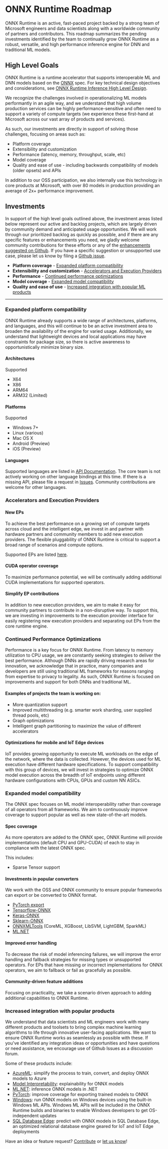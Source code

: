 # ONNX Runtime Roadmap
ONNX Runtime is an active, fast-paced project backed by a strong team of Microsoft engineers and data scientists along with a worldwide community of partners and contributors. This roadmap summarizes the pending investments identified by the team to continually grow
ONNX Runtime as a robust, versatile, and high performance inference engine for DNN and traditional ML models.

## High Level Goals
ONNX Runtime is a runtime accelerator that supports interoperable ML and DNN models based on the [ONNX](https://onnx.ai/) spec. For key technical design objectives and considerations, see [ONNX Runtime Inference High Level Design](./InferenceHighLevelDesign.md).

We recognize the challenges involved in operationalizing ML models performantly in an agile way, and we understand that high volume production services can be highly performance-sensitive and often need to support a variety of compute targets (we experience these first-hand at Microsoft across our vast array of products and services).

As such, our investments are directly in support of solving those challenges, focusing on areas such as:
* Platform coverage
* Extensibility and customization
* Performance (latency, memory, throughput, scale, etc)
* Model coverage
* Quality and ease of use - including backwards compatibility of models (older opsets) and APIs

In addition to our OSS participation, we also internally use this technology in core products at Microsoft, with over 80 models in production providing an average of 2x+ performance improvement.

## Investments
In support of the high level goals outlined above, the investment areas listed below represent our active and backlog projects,
which are largely driven by community demand and anticipated usage opportunities. We will work through our prioritized backlog as
quickly as possible, and if there are any specific features or enhancements you need, we gladly welcome community contributions for
these efforts or any of the [enhancements suggested on Github](https://github.com/microsoft/onnxruntime/issues?q=is%3Aopen+is%3Aissue+label%3Aenhancement). If you have a specific suggestion or unsupported use case, please let us
know by filing a [Github issue](https://github.com/microsoft/onnxruntime/issues).

* **Platform coverage** - [Expanded platform compatibility](#expanded-platform-compatibility)
* **Extensibility and customization** - [Accelerators and Execution Providers](#accelerators-and-execution-providers)
* **Performance** - [Continued performance optimizations](#continued-performance-optimizations)
* **Model coverage** - [Expanded model compatibility](#expanded-model-compatibility)
* **Quality and ease of use** - [Increased integration with popular ML products](#increased-integration-with-popular-products)
---

### Expanded platform compatibility
ONNX Runtime already supports a wide range of architectures, platforms, and languages, and this will continue to be an active investment area to broaden the availability of the engine for varied usage.
Additionally, we understand that lightweight devices and local applications may have constraints for package size, so there is active awareness to opportunistically minimize binary size.

#### Architectures
Supported
* X64
* X86
* ARM64
* ARM32 (Limited)

#### Platforms
Supported
* Windows 7+
* Linux (various)
* Mac OS X
* Android (Preview)
* iOS (Preview)

#### Languages
Supported languages are listed in [API Documentation](../README.md#api-documentation). The core team is not actively working on other language bindings at this time. If there is a missing API, please file a request in [Issues](https://github.com/microsoft/onnxruntime/issues). Community contributions are welcome for other languages.

### Accelerators and Execution Providers
#### New EPs
To achieve the best performance on a growing set of compute targets across cloud and the intelligent edge, we invest in and partner with hardware partners and community members to add new execution providers. The flexible pluggability of ONNX Runtime is critical to support a broad range of scenarios and compute options.

Supported EPs are listed [here](../README.md#supported-accelerators).

#### CUDA operator coverage
To maximize performance potential, we will be continually adding additional CUDA implementations for supported operators.

#### Simplify EP contributions
In addition to new execution providers, we aim to make it easy for community partners to contribute in a non-disruptive way. To support this, we are investing in improvements to the execution provider interface for easily registering new execution providers and separating out EPs from the core runtime engine.

### Continued Performance Optimizations
Performance is a key focus for ONNX Runtime. From latency to memory utilization to CPU usage, we are constantly seeking strategies to deliver the best performance. Although DNNs are rapidly driving research areas for innovation, we acknowledge that in practice, many companies and developers are still using traditional ML frameworks for reasons ranging from expertise to privacy to legality. As such, ONNX Runtime is focused on improvements and support for both DNNs and traditional ML.

#### Examples of projects the team is working on:
* More quantization support
* Improved multithreading (e.g. smarter work sharding, user supplied thread pools, etc)
* Graph optimizations
* Intelligent graph partitioning to maximize the value of different accelerators

#### Optimizations for mobile and IoT Edge devices
IoT provides growing opportunity to execute ML workloads on the edge of the network, where the data is collected. However, the devices used for ML execution have different hardware specifications. To support compatibility with this group of devices, we will invest in strategies to optimize ONNX model execution across the breadth of IoT endpoints using different hardware configurations with CPUs, GPUs and custom NN ASICs.

### Expanded model compatibility
The ONNX spec focuses on ML model interoperability rather than coverage of all operators from all frameworks.
We aim to continuously improve coverage to support popular as well as new state-of-the-art models.

#### Spec coverage
As more operators are added to the ONNX spec, ONNX Runtime will provide implementations (default CPU and GPU-CUDA) of each to stay in compliance with the latest ONNX spec.

This includes:
* Sparse Tensor support

#### Investments in popular converters
We work with the OSS and ONNX community to ensure popular frameworks can export or be converted to ONNX format.
* [PyTorch export](https://pytorch.org/docs/stable/onnx.html)
* [Tensorflow-ONNX](https://github.com/onnx/tensorflow-onnx)
* [Keras-ONNX](https://github.com/onnx/keras-onnx)
* [Sklearn-ONNX](https://github.com/onnx/sklearn-onnx)
* [ONNXMLTools](https://github.com/onnx/onnxmltools/tree/master/onnxmltools/convert) (CoreML, XGBoost, LibSVM, LightGBM, SparkML)
* [ML.NET](https://github.com/dotnet/machinelearning)

#### Improved error handling
To decrease the risk of model inferencing failures, we will improve the error handling and fallback strategies for missing types or unsupported operators. For EPs that have missing or incorrect implementations for ONNX operators, we aim to fallback or fail as gracefully as possible.

#### Community-driven feature additions
Focusing on practicality, we take a scenario driven approach to adding additional capabilities to ONNX Runtime.

### Increased integration with popular products
We understand that data scientists and ML engineers work with many different products and toolsets to bring complex machine learning
algorithms to life through innovative user-facing applications. We want to ensure ONNX Runtime works as seamlessly as possible with
these. If you've identified any integration ideas or opportunities and have questions or need assistance, we encourage use of Github Issues as a discussion forum.

Some of these products include:
* [AzureML](https://docs.microsoft.com/en-us/azure/machine-learning/service/concept-onnx): simplify the process to train, convert, and deploy ONNX models to Azure
* [Model Interpretability](https://docs.microsoft.com/en-us/azure/machine-learning/service/machine-learning-interpretability-explainability): explainability for ONNX models
* [ML.NET](https://docs.microsoft.com/en-us/dotnet/machine-learning/tutorials/object-detection-onnx): inference ONNX models in .NET
* [PyTorch](https://pytorch.org/docs/stable/onnx.html): improve coverage for exporting trained models to ONNX
* [Windows](https://docs.microsoft.com/en-us/windows/ai/windows-ml/index): run ONNX models on Windows devices using the built-in Windows ML APIs. Windows ML APIs will be included in the ONNX Runtime builds and binaries to enable Windows developers to get OS-independent updates
* [SQL Database Edge](https://docs.microsoft.com/en-us/azure/sql-database-edge/deploy-onnx): predict with ONNX models in SQL Database Edge, an optimized relational database engine geared for IoT and IoT Edge deployments

Have an idea or feature request? [Contribute](https://github.com/microsoft/onnxruntime/blob/main/CONTRIBUTING.md) or [let us know](https://github.com/microsoft/onnxruntime/blob/main/.github/ISSUE_TEMPLATE/feature_request.md)!
